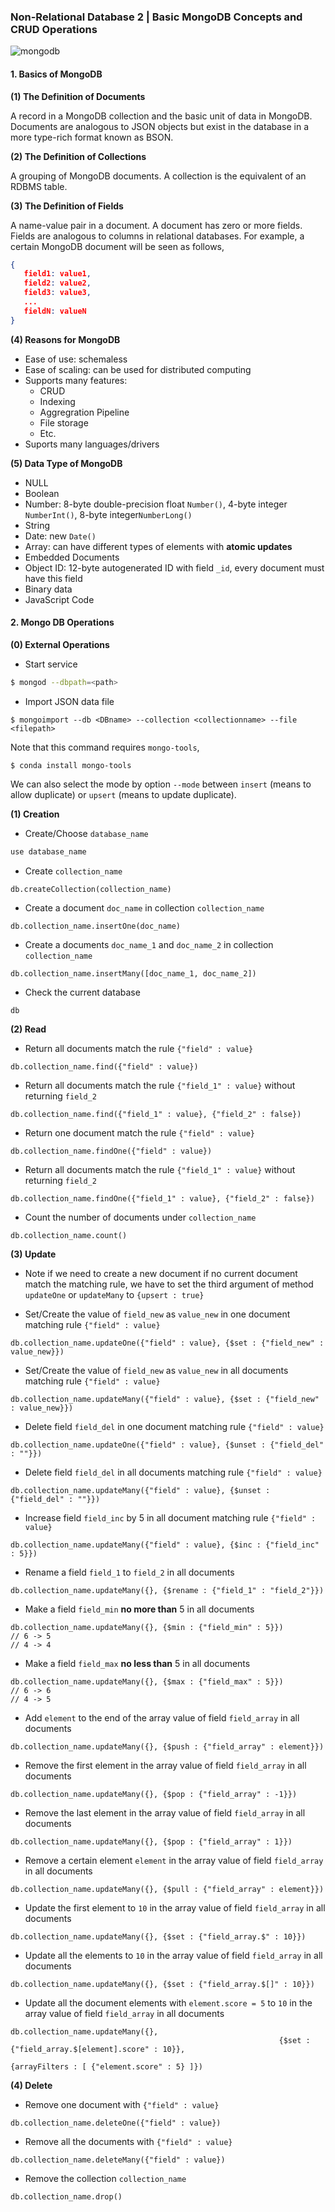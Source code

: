 ### Non-Relational Database 2 | Basic MongoDB Concepts and CRUD Operations

![mongodb](../../image/mongodb.png)

#### 1. Basics of MongoDB

**(1) The Definition of Documents**

A record in a MongoDB collection and the basic unit of data in MongoDB. Documents are analogous to JSON objects but exist in the database in a more type-rich format known as BSON.

**(2) The Definition of Collections**

A grouping of MongoDB documents. A collection is the equivalent of an RDBMS table.

**(3) The Definition of Fields**

A name-value pair in a document. A document has zero or more fields. Fields are analogous to columns in relational databases. For example, a certain MongoDB document will be seen as follows, 

```JSON
{
   field1: value1,
   field2: value2,
   field3: value3,
   ...
   fieldN: valueN
}
```

**(4) Reasons for MongoDB**

* Ease of use: schemaless
* Ease of scaling: can be used for distributed computing
* Supports many features:
  * CRUD
  * Indexing
  * Aggregration Pipeline
  * File storage
  * Etc.
* Suports many languages/drivers

**(5) Data Type of MongoDB**

* NULL
* Boolean
* Number: 8-byte double-precision float `Number()`, 4-byte integer `NumberInt()`, 8-byte integer`NumberLong()`
* String
* Date: new `Date()`
* Array: can have different types of elements with **atomic updates**
* Embedded Documents
* Object ID: 12-byte autogenerated ID with field `_id`, every document must have this field
* Binary data
* JavaScript Code

#### 2. Mongo DB Operations

**(0) External Operations**

* Start service

```bash
$ mongod --dbpath=<path>
```

* Import  JSON data file

```
$ mongoimport --db <DBname> --collection <collectionname> --file <filepath>
```

Note that this command requires `mongo-tools`,

```
$ conda install mongo-tools
```

We can also select the mode by option `--mode` between `insert` (means to allow duplicate) or `upsert` (means to update duplicate).

**(1) Creation**

* Create/Choose `database_name`

```js
use database_name
```

* Create `collection_name`

```
db.createCollection(collection_name)
```

* Create a document `doc_name` in collection `collection_name`

```
db.collection_name.insertOne(doc_name)
```

* Create a documents `doc_name_1` and `doc_name_2` in collection `collection_name`

```
db.collection_name.insertMany([doc_name_1, doc_name_2])
```

* Check the current database

```
db
```

**(2) Read**

* Return all documents match the rule `{"field" : value}`

```
db.collection_name.find({"field" : value})
```

* Return all documents match the rule `{"field_1" : value}` without returning `field_2`

```
db.collection_name.find({"field_1" : value}, {"field_2" : false})
```

* Return one document match the rule `{"field" : value}`

```
db.collection_name.findOne({"field" : value})
```

* Return all documents match the rule `{"field_1" : value}` without returning `field_2`

```
db.collection_name.findOne({"field_1" : value}, {"field_2" : false})
```

* Count the number of documents under `collection_name`

```
db.collection_name.count()
```

**(3) Update**

* Note if we need to create a new document if no current document match the matching rule, we have to set the third argument of method `updateOne` or `updateMany` to `{upsert : true}`

* Set/Create the value of `field_new` as `value_new` in one document matching rule `{"field" : value}`

```
db.collection_name.updateOne({"field" : value}, {$set : {"field_new" : value_new}})
```

* Set/Create the value of `field_new` as `value_new` in all documents matching rule `{"field" : value}`

```
db.collection_name.updateMany({"field" : value}, {$set : {"field_new" : value_new}})
```

* Delete field `field_del` in one document matching rule `{"field" : value}`

```
db.collection_name.updateOne({"field" : value}, {$unset : {"field_del" : ""}})
```

* Delete field `field_del` in all documents matching rule `{"field" : value}`

```
db.collection_name.updateMany({"field" : value}, {$unset : {"field_del" : ""}})
```

* Increase field `field_inc` by 5 in all document matching rule `{"field" : value}`

```
db.collection_name.updateMany({"field" : value}, {$inc : {"field_inc" : 5}})
```

* Rename a field `field_1` to `field_2` in all documents

```
db.collection_name.updateMany({}, {$rename : {"field_1" : "field_2"}})
```

* Make a field `field_min` **no more than** 5 in all documents

```
db.collection_name.updateMany({}, {$min : {"field_min" : 5}})
// 6 -> 5
// 4 -> 4
```

* Make a field `field_max` **no less than** 5 in all documents

```
db.collection_name.updateMany({}, {$max : {"field_max" : 5}})
// 6 -> 6
// 4 -> 5
```

* Add `element` to the end of the array value of field `field_array` in all documents

```
db.collection_name.updateMany({}, {$push : {"field_array" : element}})
```

* Remove the first element in the array value of field `field_array` in all documents

```
db.collection_name.updateMany({}, {$pop : {"field_array" : -1}})
```

* Remove the last element in the array value of field `field_array` in all documents

```
db.collection_name.updateMany({}, {$pop : {"field_array" : 1}})
```

* Remove a certain element `element` in the array value of field `field_array` in all documents

```
db.collection_name.updateMany({}, {$pull : {"field_array" : element}})
```

* Update the first element to `10` in the array value of field `field_array` in all documents

```
db.collection_name.updateMany({}, {$set : {"field_array.$" : 10}})
```

* Update all the elements to `10` in the array value of field `field_array` in all documents

```
db.collection_name.updateMany({}, {$set : {"field_array.$[]" : 10}})
```

* Update all the document elements  with `element.score = 5` to `10` in the array value of field `field_array` in all documents

```
db.collection_name.updateMany({},
															{$set : {"field_array.$[element].score" : 10}},
															{arrayFilters : [ {"element.score" : 5} ]})
```

**(4) Delete**

* Remove one document with `{"field" : value}`

```
db.collection_name.deleteOne({"field" : value})
```

* Remove all the documents with `{"field" : value}`

```
db.collection_name.deleteMany({"field" : value})
```

* Remove the collection `collection_name`

``````
db.collection_name.drop()
``````